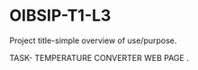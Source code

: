 # OIBSIP-T1-L3
Project title-simple overview of use/purpose.

TASK- TEMPERATURE CONVERTER WEB PAGE .
